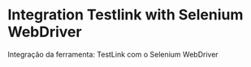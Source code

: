 # Integration Testlink with Selenium WebDriver
Integração da ferramenta: TestLink com o Selenium WebDriver
